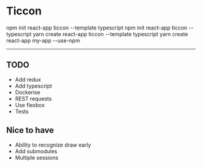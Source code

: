 # Ticcon

npm init react-app ticcon --template typescript
npm init react-app ticcon --typescript
yarn create react-app ticcon --template typescript
yarn create react-app my-app
--use-npm

---

## TODO

- Add redux
- Add typescript
- Dockerise
- REST requests
- Use flexbox
- Tests

## Nice to have

- Ability to recognize draw early
- Add submodules
- Multiple sessions
